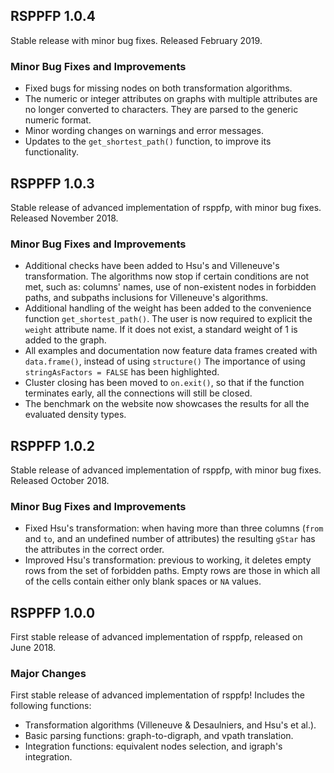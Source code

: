 ## RSPPFP 1.0.4
Stable release with minor bug fixes. Released February 2019.

### Minor Bug Fixes and Improvements
 - Fixed bugs for missing nodes on both transformation algorithms.
 - The numeric or integer attributes on graphs with multiple attributes are no longer converted to characters. They are parsed to the generic numeric format.
 - Minor wording changes on warnings and error messages.
 - Updates to the `get_shortest_path()` function, to improve its functionality.

## RSPPFP 1.0.3
Stable release of advanced implementation of rsppfp, with minor bug fixes. Released November 2018.

### Minor Bug Fixes and Improvements
 - Additional checks have been added to Hsu's and Villeneuve's transformation. The algorithms now stop if certain conditions are not met, such as: columns' names, use of non-existent nodes in forbidden paths, and subpaths inclusions for Villeneuve's algorithms.
 - Additional handling of the weight has been added to the convenience function `get_shortest_path()`. The user is now required to explicit the `weight` attribute name. If it does not exist, a standard weight of 1 is added to the graph.
 - All examples and documentation now feature data frames created with `data.frame()`, instead of using `structure()` The importance of using `stringAsFactors = FALSE` has been highlighted.
 - Cluster closing has been moved to `on.exit()`, so that if the function terminates early, all the connections will still be closed.
 - The benchmark on the website now showcases the results for all the evaluated density types.


## RSPPFP 1.0.2
Stable release of advanced implementation of rsppfp, with minor bug fixes. Released October 2018.

### Minor Bug Fixes and Improvements
 - Fixed Hsu's transformation: when having more than three columns (`from` and `to`, and an undefined number of attributes) the resulting `gStar` has the attributes in the correct order.
 - Improved Hsu's transformation: previous to working, it deletes empty rows from the set of forbidden paths. Empty rows are those in which all of the cells contain either only blank spaces or `NA` values.


## RSPPFP 1.0.0
First stable release of advanced implementation of rsppfp, released on June 2018.

### Major Changes
First stable release of advanced implementation of rsppfp! Includes the following functions:
  - Transformation algorithms (Villeneuve & Desaulniers, and Hsu's et al.).
  - Basic parsing functions: graph-to-digraph, and vpath translation.
  - Integration functions: equivalent nodes selection, and igraph's integration.